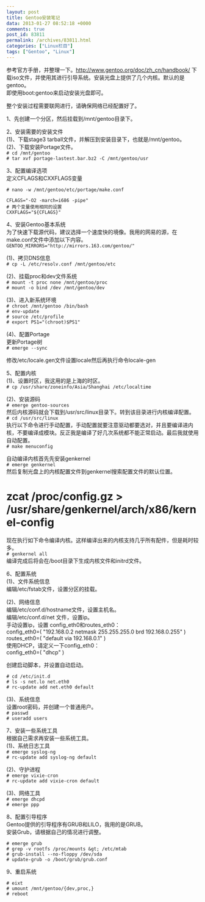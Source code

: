```yaml
---
layout: post
title: Gentoo安装笔记
data: 2013-01-27 08:52:18 +0000
comments: true
post_id: 83811
permalink: /archives/83811.html
categories: ["Linux栏目"]
tags: ["Gentoo", "Linux"]
---
```


参考官方手册，并整理一下。http://www.gentoo.org/doc/zh_cn/handbook/
下载iso文件，并使用其进行引导系统。安装光盘上提供了几个内核。默认的是gentoo。  
即使用boot:gentoo来启动安装光盘即可。

整个安装过程需要联网进行，请确保网络已经配置好了。

1、先创建一个分区，然后挂载到/mnt/gentoo目录下。

2、安装需要的安装文件  
(1)、下载stage3 tarball文件，并解压到安装目录下，也就是/mnt/gentoo。  
(2)、下载安装Portage文件。  
`# cd /mnt/gentoo`  
`# tar xvf portage-lastest.bar.bz2 -C /mnt/gentoo/usr`  

3、配置编译选项  
定义CFLAGS和CXXFLAGS变量  

```
# nano -w /mnt/gentoo/etc/portage/make.conf

CFLAGS="-O2 -march=i686 -pipe"
# 两个变量使用相同的设置
CXXFLAGS="${CFLAGS}"
```

4、安装Gentoo基本系统  
为了快速下载源代码，建议选择一个速度快的境像。我用的网易的源，在make.conf文件中添加以下内容。  
`GENTOO_MIRRORS="http://mirrors.163.com/gentoo/"`

(1)、拷贝DNS信息  
`# cp -L /etc/resolv.conf /mnt/gentoo/etc`

(2)、挂载proc和dev文件系统  
`# mount -t proc none /mnt/gentoo/proc`  
`# mount -o bind /dev /mnt/gentoo/dev`  

(3)、进入新系统环境  
`# chroot /mnt/gentoo /bin/bash`  
`# env-update`  
`# source /etc/profile`  
`# export PS1="(chroot)$PS1"`  

(4)、配置Portage  
更新Portage树  
`# emerge --sync`

修改/etc/locale.gen文件设置locale然后再执行命令locale-gen

5、配置内核  
(1)、设置时区，我这用的是上海的时区。  
`# cp /usr/share/zoneinfo/Asia/Shanghai /etc/localtime`

(2)、安装源码  
`# emerge gentoo-sources`  
然后内核源码就会下载到/usr/src/linux目录下。转到该目录进行内核编译配置。  
`# cd /usr/src/linux`  
执行以下命令进行手动配置，手动配置就要注意驱动都要选对，并且要编译进内核，不要编译成模块。反正我是编译了好几次系统都不能正常启动。最后我就使用自动配置。  
`# make menuconfig`

自动编译内核首先先安装genkernel  
`# emerge genkernel`  
然后复制光盘上的内核配置文件到genkernel搜索配置文件的默认位置。  
  # zcat /proc/config.gz &gt; /usr/share/genkernel/arch/x86/kernel-config  
现在执行如下命令编译内核。这样编译出来的内核支持几乎所有配件，但是耗时较多。  
`# genkernel all`  
编译完成后将会在/boot目录下生成内核文件和initrd文件。

6、配置系统  
(1)、文件系统信息  
编辑/etc/fstab文件，设置分区的挂载。  

(2)、网络信息  
编辑/etc/conf.d/hostname文件，设置主机名。  
编辑/etc/conf.d/net 文件，设置ip。  
手动设置ip，设置 config_eth0和routes_eth0：  
config_eth0=( "192.168.0.2 netmask 255.255.255.0 brd 192.168.0.255" )  
routes_eth0=( "default via 192.168.0.1" )  
使用DHCP，请定义一下config_eth0：  
config_eth0=( "dhcp" )  

创建启动脚本，并设置自动启动。

```
# cd /etc/init.d
# ls -s net.lo net.eth0
# rc-update add net.eth0 default
```

(3)、系统信息  
设置root密码，并创建一个普通用户。  
`# passwd`  
`# useradd users`  

7、安装一些系统工具  
根据自己需求再安装一些系统工具。  
(1)、系统日志工具  
`# emerge syslog-ng`  
`# rc-update add syslog-ng default`  

(2)、守护进程  
`# emerge vixie-cron`  
`# rc-update add vixie-cron default`  

(3)、网络工具  
`# emerge dhcpd`  
`# emerge ppp`  

8、配置引导程序  
Gentoo提供的引导程序有GRUB和LILO，我用的是GRUB。  
安装Grub，请根据自己的情况进行调整。  
```
# emerge grub
# grep -v rootfs /proc/mounts &gt; /etc/mtab
# grub-install --no-floppy /dev/sda
# update-grub -o /boot/grub/grub.conf
```

9、重启系统  
```
# eixt
# umount /mnt/gentoo/{dev,proc,}
# reboot
```